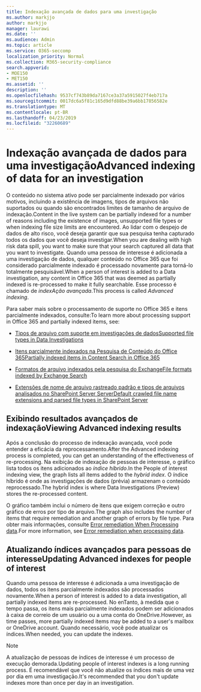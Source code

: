 ```yaml
---
title: Indexação avançada de dados para uma investigação
ms.author: markjjo
author: markjjo
manager: laurawi
ms.date: ''
ms.audience: Admin
ms.topic: article
ms.service: O365-seccomp
localization_priority: Normal
ms.collection: M365-security-compliance
search.appverid:
- MOE150
- MET150
ms.assetid: ''
description: ''
ms.openlocfilehash: 9537cf743b89da7167ce3a37a5915027f4eb717a
ms.sourcegitcommit: 0017dc6a5f81c165d9dfd88be39a6bb17856582e
ms.translationtype: MT
ms.contentlocale: pt-BR
ms.lasthandoff: 04/23/2019
ms.locfileid: "32260689"
---
```

# <a name="advanced-indexing-of-data-for-an-investigation"></a><span data-ttu-id="aac13-102">Indexação avançada de dados para uma investigação</span><span class="sxs-lookup"><span data-stu-id="aac13-102">Advanced indexing of data for an investigation</span></span>

<span data-ttu-id="aac13-103">O conteúdo no sistema ativo pode ser parcialmente indexado por vários motivos, incluindo a existência de imagens, tipos de arquivos não suportados ou quando são encontrados limites de tamanho de arquivo de indexação.</span><span class="sxs-lookup"><span data-stu-id="aac13-103">Content in the live system can be partially indexed for a number of reasons including the existence of images, unsupported file types or when indexing file size limits are encountered.</span></span> <span data-ttu-id="aac13-104">Ao lidar com o despejo de dados de alto risco, você deseja garantir que sua pesquisa tenha capturado todos os dados que você deseja investigar.</span><span class="sxs-lookup"><span data-stu-id="aac13-104">When you are dealing with high risk data spill, you want to make sure that your search captured all data that you want to investigate.</span></span> <span data-ttu-id="aac13-105">Quando uma pessoa de interesse é adicionada a uma investigação de dados, qualquer conteúdo no Office 365 que foi considerado parcialmente indexado é processado novamente para torná-lo totalmente pesquisável.</span><span class="sxs-lookup"><span data-stu-id="aac13-105">When a person of interest is added to a Data investigation, any content in Office 365 that was deemed as partially indexed is re-processed to make it fully searchable.</span></span> <span data-ttu-id="aac13-106">Esse processo é chamado de *indexAção avançada*.</span><span class="sxs-lookup"><span data-stu-id="aac13-106">This process is called *Advanced indexing*.</span></span> 

<span data-ttu-id="aac13-107">Para saber mais sobre o processamento de suporte no Office 365 e itens parcialmente indexados, consulte:</span><span class="sxs-lookup"><span data-stu-id="aac13-107">To learn more about processing support in Office 365 and partially indexed items, see:</span></span>

- [<span data-ttu-id="aac13-108">Tipos de arquivo com suporte em investigações de dados</span><span class="sxs-lookup"><span data-stu-id="aac13-108">Supported file types in Data Investigations</span></span>](supported-filetypes-datainvestigations.md)

- [<span data-ttu-id="aac13-109">Itens parcialmente indexados na Pesquisa de Conteúdo do Office 365</span><span class="sxs-lookup"><span data-stu-id="aac13-109">Partially indexed items in Content Search in Office 365</span></span>](https://docs.microsoft.com/en-us/office365/securitycompliance/partially-indexed-items-in-content-search)

- [<span data-ttu-id="aac13-110">Formatos de arquivo indexados pela pesquisa do Exchange</span><span class="sxs-lookup"><span data-stu-id="aac13-110">File formats indexed by Exchange Search</span></span>](https://docs.microsoft.com/en-us/exchange/file-formats-indexed-by-exchange-search-exchange-2013-help)

- [<span data-ttu-id="aac13-111">Extensões de nome de arquivo rastreado padrão e tipos de arquivos analisados no SharePoint Server Server</span><span class="sxs-lookup"><span data-stu-id="aac13-111">Default crawled file name extensions and parsed file types in SharePoint Server</span></span>](https://docs.microsoft.com/en-us/SharePoint/technical-reference/default-crawled-file-name-extensions-and-parsed-file-types)

## <a name="viewing-advanced-indexing-results"></a><span data-ttu-id="aac13-112">Exibindo resultados avançados de indexação</span><span class="sxs-lookup"><span data-stu-id="aac13-112">Viewing Advanced indexing results</span></span>

<span data-ttu-id="aac13-113">Após a conclusão do processo de indexação avançada, você pode entender a eficácia da reprocessamento.</span><span class="sxs-lookup"><span data-stu-id="aac13-113">After the Advanced indexing process is completed, you can get an understanding of the effectiveness of re-processing.</span></span>  <span data-ttu-id="aac13-114">Na exibição de indexação de pessoas de interesse, o gráfico lista todos os itens adicionados ao *índice híbrido*.</span><span class="sxs-lookup"><span data-stu-id="aac13-114">In the People of interest indexing view, the graph lists all items added to the *hybrid index*.</span></span>  <span data-ttu-id="aac13-115">O índice híbrido é onde as investigações de dados (prévia) armazenam o conteúdo reprocessado.</span><span class="sxs-lookup"><span data-stu-id="aac13-115">The hybrid index is where Data Investigations (Preview) stores the re-processed content.</span></span>

<span data-ttu-id="aac13-116">O gráfico também inclui o número de itens que exigem correção e outro gráfico de erros por tipo de arquivo.</span><span class="sxs-lookup"><span data-stu-id="aac13-116">The graph also includes the number of items that require remediation and another graph of errors by file type.</span></span> <span data-ttu-id="aac13-117">Para obter mais informações, consulte [Error remediation When Processing data](error-remediation.md).</span><span class="sxs-lookup"><span data-stu-id="aac13-117">For more information, see [Error remediation when processing data](error-remediation.md).</span></span>

## <a name="updating-advanced-indexes-for-people-of-interest"></a><span data-ttu-id="aac13-118">Atualizando índices avançados para pessoas de interesse</span><span class="sxs-lookup"><span data-stu-id="aac13-118">Updating Advanced indexes for people of interest</span></span>

<span data-ttu-id="aac13-119">Quando uma pessoa de interesse é adicionada a uma investigação de dados, todos os itens parcialmente indexados são processados novamente.</span><span class="sxs-lookup"><span data-stu-id="aac13-119">When a person of interest is added to a data investigation, all partially indexed items are re-processed.</span></span> <span data-ttu-id="aac13-120">No enTanto, à medida que o tempo passa, os itens mais parcialmente indexados podem ser adicionados à caixa de correio de um usuário ou a uma conta do OneDrive.</span><span class="sxs-lookup"><span data-stu-id="aac13-120">However, as time passes, more partially indexed items may be added to a user's mailbox or OneDrive account.</span></span>  <span data-ttu-id="aac13-121">Quando necessário, você pode atualizar os índices.</span><span class="sxs-lookup"><span data-stu-id="aac13-121">When needed, you can update the indexes.</span></span>

> [!NOTE]
> <span data-ttu-id="aac13-122">A atualização de pessoas de índices de interesse é um processo de execução demorada.</span><span class="sxs-lookup"><span data-stu-id="aac13-122">Updating people of interest indexes is a long running process.</span></span> <span data-ttu-id="aac13-123">É recomendável que você não atualize os índices mais de uma vez por dia em uma investigação.</span><span class="sxs-lookup"><span data-stu-id="aac13-123">It's recommended that you don't update indexes more than once per day in an investigation.</span></span>
